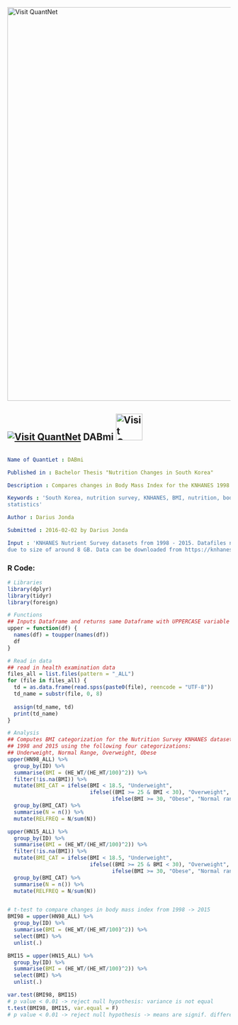 
[<img src="https://github.com/QuantLet/Styleguide-and-FAQ/blob/master/pictures/banner.png" width="888" alt="Visit QuantNet">](http://quantlet.de/)

## [<img src="https://github.com/QuantLet/Styleguide-and-FAQ/blob/master/pictures/qloqo.png" alt="Visit QuantNet">](http://quantlet.de/) **DABmi** [<img src="https://github.com/QuantLet/Styleguide-and-FAQ/blob/master/pictures/QN2.png" width="60" alt="Visit QuantNet 2.0">](http://quantlet.de/)

```yaml

Name of QuantLet : DABmi

Published in : Bachelor Thesis "Nutrition Changes in South Korea"

Description : Compares changes in Body Mass Index for the KNHANES 1998 and 2015 datasets

Keywords : 'South Korea, nutrition survey, KNHANES, BMI, nutrition, body mass index, descriptive
statistics'

Author : Darius Jonda

Submitted : 2016-02-02 by Darius Jonda

Input : 'KNHANES Nutrient Survey datasets from 1998 - 2015. Datafiles not included in this folder
due to size of around 8 GB. Data can be downloaded from https://knhanes.cdc.go.kr'

```


### R Code:
```r
# Libraries
library(dplyr)
library(tidyr)
library(foreign)

# Functions
## Inputs Dataframe and returns same Dataframe with UPPERCASE variable names
upper = function(df) {
  names(df) = toupper(names(df))
  df
}

# Read in data
## read in health examination data
files_all = list.files(pattern = "_ALL")
for (file in files_all) {
  td = as.data.frame(read.spss(paste0(file), reencode = "UTF-8"))
  td_name = substr(file, 0, 8)
  
  assign(td_name, td)
  print(td_name)
}

# Analysis
## Computes BMI categorization for the Nutrition Survey KNHANES datasets from
## 1998 and 2015 using the following four categorizations:
## Underweight, Normal Range, Overweight, Obese
upper(HN98_ALL) %>%
  group_by(ID) %>%
  summarise(BMI = (HE_WT/(HE_HT/100)^2)) %>%
  filter(!is.na(BMI)) %>%
  mutate(BMI_CAT = ifelse(BMI < 18.5, "Underweight", 
                          ifelse((BMI >= 25 & BMI < 30), "Overweight", 
                                 ifelse(BMI >= 30, "Obese", "Normal range")))) %>%
  group_by(BMI_CAT) %>%
  summarise(N = n()) %>%
  mutate(RELFREQ = N/sum(N)) 

upper(HN15_ALL) %>%
  group_by(ID) %>%
  summarise(BMI = (HE_WT/(HE_HT/100)^2)) %>%
  filter(!is.na(BMI)) %>%
  mutate(BMI_CAT = ifelse(BMI < 18.5, "Underweight", 
                          ifelse((BMI >= 25 & BMI < 30), "Overweight", 
                                 ifelse(BMI >= 30, "Obese", "Normal range")))) %>%
  group_by(BMI_CAT) %>%
  summarise(N = n()) %>%
  mutate(RELFREQ = N/sum(N))


# t-test to compare changes in body mass index from 1998 -> 2015
BMI98 = upper(HN98_ALL) %>%
  group_by(ID) %>%
  summarise(BMI = (HE_WT/(HE_HT/100)^2)) %>%
  select(BMI) %>%
  unlist(.)

BMI15 = upper(HN15_ALL) %>%
  group_by(ID) %>%
  summarise(BMI = (HE_WT/(HE_HT/100)^2)) %>%
  select(BMI) %>%
  unlist(.)

var.test(BMI98, BMI15) 
# p value < 0.01 -> reject null hypothesis: variance is not equal
t.test(BMI98, BMI15, var.equal = F)
# p value < 0.01 -> reject null hypothesis -> means are signif. different
```
